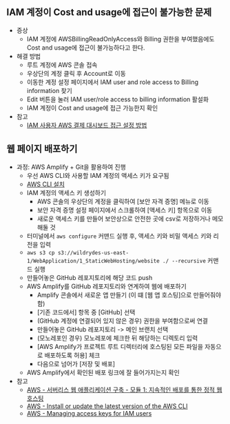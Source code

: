 ## IAM 계정이 Cost and usage에 접근이 불가능한 문제
- 증상
  - IAM 계정에 AWSBillingReadOnlyAccess와 Billing 권한을 부여했음에도 Cost and usage에 접근이 불가능하다고 한다.
- 해결 방법
  - 루트 계정에 AWS 콘솔 접속
  - 우상단의 계정 클릭 후 Account로 이동
  - 이동한 계정 설정 페이지에서 IAM user and role access to Billing information 찾기
  - Edit 버튼을 눌러 IAM user/role access to billing information 활설화
  - IAM 계정이 Cost and usage에 접근 가능한지 확인
- 참고
  - [IAM 사용자 AWS 결제 대시보드 접근 설정 방법](https://byounghee.tistory.com/315)

## 웹 페이지 배포하기
- 과정: AWS Amplify + Git을 활용하여 진행
  - 우선 AWS CLI와 사용할 IAM 계정의 액세스 키가 요구됨
  - [AWS CLI 설치](https://docs.aws.amazon.com/cli/latest/userguide/getting-started-install.html)
  - IAM 계정의 액세스 키 생성하기
    - AWS 콘솔의 우상단의 계정을 클릭하여 [보안 자격 증명] 메뉴로 이동
    - 보안 자격 증명 설정 페이지에서 스크롤하여 [액세스 키] 항목으로 이동
    - 새로운 액세스 키를 만들어 보안상으로 안전한 곳에 csv로 저장하거나 메모해둘 것
  - 터미널에서 `aws configure` 커맨드 실행 후, 액세스 키와 비밀 액세스 키와 리전을 입력
  - `aws s3 cp s3://wildrydes-us-east-1/WebApplication/1_StaticWebHosting/website ./ --recursive` 커맨드 실행
  - 만들어놓은 GitHub 레포지토리에 해당 코드 push
  - AWS Amplify를 GitHub 레포지토리와 연계하여 웹에 배포하기
    - Amplify 콘솔에서 새로운 앱 만들기 (이 떄 [웹 앱 호스팅]으로 만들어줘야 함)
    - [기존 코드에서] 항목 중 [GitHub] 선택
    - (GitHub 계정에 연결되어 있지 않은 경우) 권한을 부여함으로써 연결
    - 만들어놓은 GitHub 레포지토리 -> 메인 브랜치 선택
    - (모노레포인 경우) 모노레포에 체크한 뒤 해당하는 디렉토리 입력
    - [AWS Amplify가 프로젝트 루트 디렉터리에 호스팅된 모든 파일을 자동으로 배포하도록 허용] 체크
    - 다음으로 넘어가 [저장 및 배포]
  - AWS Amplify에서 확인된 배포 링크에 잘 들어가지는지 확인
- 참고
  - [AWS - 서버리스 웹 애플리케이션 구축 - 모듈 1: 지속적인 배포를 통한 정적 웹 호스팅](https://aws.amazon.com/ko/getting-started/hands-on/build-serverless-web-app-lambda-apigateway-s3-dynamodb-cognito/module-1/)
  - [AWS - Install or update the latest version of the AWS CLI](https://docs.aws.amazon.com/cli/latest/userguide/getting-started-install.html)
  - [AWS - Managing access keys for IAM users](https://docs.aws.amazon.com/IAM/latest/UserGuide/id_credentials_access-keys.html#Using_CreateAccessKey)
